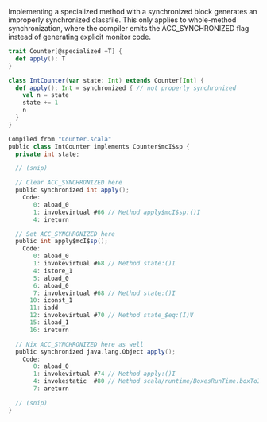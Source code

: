 Implementing a specialized method with a synchronized block generates an improperly synchronized classfile. This only applies to whole-method synchronization, where the compiler emits the ACC_SYNCHRONIZED flag instead of generating explicit monitor code.

```scala
trait Counter[@specialized +T] {
  def apply(): T
}

class IntCounter(var state: Int) extends Counter[Int] {
  def apply(): Int = synchronized { // not properly synchronized
    val n = state
    state += 1
    n
  }
}
```

```scala
Compiled from "Counter.scala"
public class IntCounter implements Counter$mcI$sp {
  private int state;

  // (snip)

  // Clear ACC_SYNCHRONIZED here
  public synchronized int apply();
    Code:
       0: aload_0       
       1: invokevirtual #66 // Method apply$mcI$sp:()I
       4: ireturn       

  // Set ACC_SYNCHRONIZED here
  public int apply$mcI$sp();
    Code:
       0: aload_0       
       1: invokevirtual #68 // Method state:()I
       4: istore_1      
       5: aload_0       
       6: aload_0       
       7: invokevirtual #68 // Method state:()I
      10: iconst_1      
      11: iadd          
      12: invokevirtual #70 // Method state_$eq:(I)V
      15: iload_1       
      16: ireturn       

  // Nix ACC_SYNCHRONIZED here as well
  public synchronized java.lang.Object apply();
    Code:
       0: aload_0       
       1: invokevirtual #74 // Method apply:()I
       4: invokestatic  #80 // Method scala/runtime/BoxesRunTime.boxToInteger:(I)Ljava/lang/Integer;
       7: areturn       

  // (snip)
}
```
